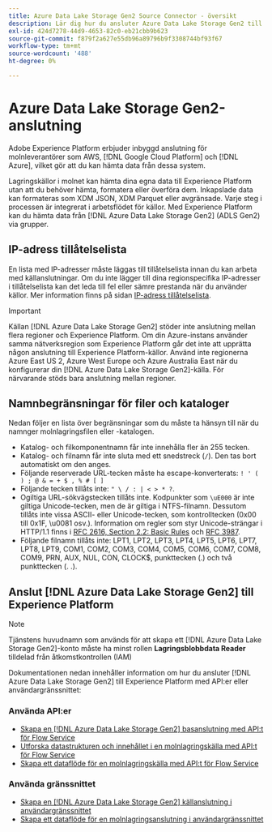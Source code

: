 ```yaml
---
title: Azure Data Lake Storage Gen2 Source Connector - översikt
description: Lär dig hur du ansluter Azure Data Lake Storage Gen2 till Adobe Experience Platform med API:er eller användargränssnittet.
exl-id: 424d7278-44d9-4653-82c0-eb21cbb9b623
source-git-commit: f879f2a627e55db96a89796b9f3308744bf93f67
workflow-type: tm+mt
source-wordcount: '488'
ht-degree: 0%

---
```


# Azure Data Lake Storage Gen2-anslutning

Adobe Experience Platform erbjuder inbyggd anslutning för molnleverantörer som AWS, [!DNL Google Cloud Platform] och [!DNL Azure], vilket gör att du kan hämta data från dessa system.

Lagringskällor i molnet kan hämta dina egna data till Experience Platform utan att du behöver hämta, formatera eller överföra dem. Inkapslade data kan formateras som XDM JSON, XDM Parquet eller avgränsade. Varje steg i processen är integrerat i arbetsflödet för källor. Med Experience Platform kan du hämta data från [!DNL Azure Data Lake Storage Gen2] (ADLS Gen2) via grupper.

## IP-adress tillåtelselista

En lista med IP-adresser måste läggas till tillåtelselista innan du kan arbeta med källanslutningar. Om du inte lägger till dina regionspecifika IP-adresser i tillåtelselista kan det leda till fel eller sämre prestanda när du använder källor. Mer information finns på sidan [IP-adress tillåtelselista](../../ip-address-allow-list.md).

>[!IMPORTANT]
>
>Källan [!DNL Azure Data Lake Storage Gen2] stöder inte anslutning mellan flera regioner och Experience Platform. Om din Azure-instans använder samma nätverksregion som Experience Platform går det inte att upprätta någon anslutning till Experience Platform-källor. Använd inte regionerna Azure East US 2, Azure West Europe och Azure Australia East när du konfigurerar din [!DNL Azure Data Lake Storage Gen2]-källa. För närvarande stöds bara anslutning mellan regioner.

## Namnbegränsningar för filer och kataloger

Nedan följer en lista över begränsningar som du måste ta hänsyn till när du namnger molnlagringsfilen eller -katalogen.

- Katalog- och filkomponentnamn får inte innehålla fler än 255 tecken.
- Katalog- och filnamn får inte sluta med ett snedstreck (`/`). Den tas bort automatiskt om den anges.
- Följande reserverade URL-tecken måste ha escape-konverterats: `! ' ( ) ; @ & = + $ , % # [ ]`
- Följande tecken tillåts inte: `" \ / : | < > * ?`.
- Ogiltiga URL-sökvägstecken tillåts inte. Kodpunkter som `\uE000` är inte giltiga Unicode-tecken, men de är giltiga i NTFS-filnamn. Dessutom tillåts inte vissa ASCII- eller Unicode-tecken, som kontrolltecken (0x00 till 0x1F, \u0081 osv.). Information om regler som styr Unicode-strängar i HTTP/1.1 finns i [RFC 2616, Section 2.2: Basic Rules](https://www.ietf.org/rfc/rfc2616.txt) och [RFC 3987](https://www.ietf.org/rfc/rfc3987.txt).
- Följande filnamn tillåts inte: LPT1, LPT2, LPT3, LPT4, LPT5, LPT6, LPT7, LPT8, LPT9, COM1, COM2, COM3, COM4, COM5, COM6, COM7, COM8, COM9, PRN, AUX, NUL, CON, CLOCK$, punkttecken (.) och två punkttecken (. .).

## Anslut [!DNL Azure Data Lake Storage Gen2] till Experience Platform

>[!NOTE]
>
>Tjänstens huvudnamn som används för att skapa ett [!DNL Azure Data Lake Storage Gen2]-konto måste ha minst rollen **Lagringsblobbdata Reader** tilldelad från åtkomstkontrollen (IAM)

Dokumentationen nedan innehåller information om hur du ansluter [!DNL Azure Data Lake Storage Gen2] till Experience Platform med API:er eller användargränssnittet:

### Använda API:er

- [Skapa en  [!DNL Azure Data Lake Storage Gen2] basanslutning med API:t för Flow Service](../../tutorials/api/create/cloud-storage/adls-gen2.md)
- [Utforska datastrukturen och innehållet i en molnlagringskälla med API:t för Flow Service](../../tutorials/api/explore/cloud-storage.md)
- [Skapa ett dataflöde för en molnlagringskälla med API:t för Flow Service](../../tutorials/api/collect/cloud-storage.md)

### Använda gränssnittet

- [Skapa en  [!DNL Azure Data Lake Storage Gen2] källanslutning i användargränssnittet](../../tutorials/ui/create/cloud-storage/adls-gen2.md)
- [Skapa ett dataflöde för en molnlagringsanslutning i användargränssnittet](../../tutorials/ui/dataflow/batch/cloud-storage.md)
